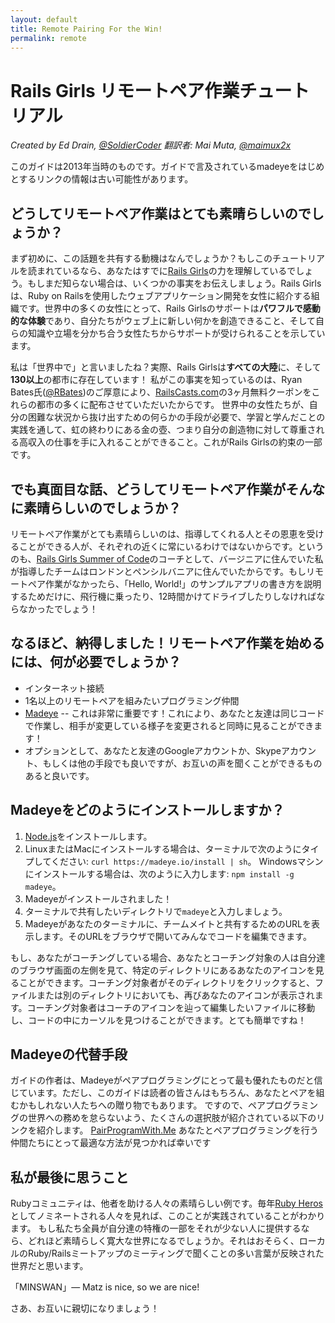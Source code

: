 ```yaml
---
layout: default
title: Remote Pairing For the Win!
permalink: remote
---
```


# Rails Girls リモートペア作業チュートリアル

*Created by Ed Drain, [@SoldierCoder](https://twitter.com/soldiercoder)*
*翻訳者: Mai Muta, [@maimux2x](https://twitter.com/maimux2x)*

<div class="help-notice">このガイドは2013年当時のものです。ガイドで言及されているmadeyeをはじめとするリンクの情報は古い可能性があります。</div>

## どうしてリモートペア作業はとても素晴らしいのでしょうか？

まず初めに、この話題を共有する動機はなんでしょうか？もしこのチュートリアルを読まれているなら、あなたはすでに[Rails Girls](http://railsgirls.com)の力を理解しているでしょう。もしまだ知らない場合は、いくつかの事実をお伝えしましょう。Rails Girlsは、Ruby on Railsを使用したウェブアプリケーション開発を女性に紹介する組織です。世界中の多くの女性にとって、Rails Girlsのサポートは**パワフルで感動的な体験**であり、自分たちがウェブ上に新しい何かを創造できること、そして自らの知識や立場を分かち合う女性たちからサポートが受けられることを示しています。

私は「世界中で」と言いましたね？実際、Rails Girlsは**すべての大陸**に、そして**130以上**の都市に存在しています！ 私がこの事実を知っているのは、Ryan Bates氏([@RBates](https://twitter.com/rbates))のご厚意により、[RailsCasts.com](http://railscasts.com)の3ヶ月無料クーポンをこれらの都市の多くに配布させていただいたからです。 世界中の女性たちが、自分の困難な状況から抜け出すための何らかの手段が必要で、学習と学んだことの実践を通して、虹の終わりにある金の壺、つまり自分の創造物に対して尊重される高収入の仕事を手に入れることができること。これがRails Girlsの約束の一部です。

## でも真面目な話、どうしてリモートペア作業がそんなに素晴らしいのでしょうか？

リモートペア作業がとても素晴らしいのは、指導してくれる人とその恩恵を受けることができる人が、それぞれの近くに常にいるわけではないからです。というのも、[Rails Girls Summer of Code](http://railsgirlssummerofcode.org)のコーチとして、バージニアに住んでいた私が指導したチームはロンドンとペンシルバニアに住んでいたからです。もしリモートペア作業がなかったら、「Hello, World!」のサンプルアプリの書き方を説明するためだけに、飛行機に乗ったり、12時間かけてドライブしたりしなければならなかったでしょう！

## なるほど、納得しました！リモートペア作業を始めるには、何が必要でしょうか？
* インターネット接続
* 1名以上のリモートペアを組みたいプログラミング仲間
* [Madeye](https://madeye.io) -- これは非常に重要です！これにより、あなたと友達は同じコードで作業し、相手が変更している様子を変更されると同時に見ることができます！
* オプションとして、あなたと友達のGoogleアカウントか、Skypeアカウント、もしくは他の手段でも良いですが、お互いの声を聞くことができるものあると良いです。

## Madeyeをどのようにインストールしますか？
1. [Node.js](http://howtonode.org/how-to-install-nodejs)をインストールします。
2. LinuxまたはMacにインストールする場合は、ターミナルで次のようにタイプしてください: `curl https://madeye.io/install | sh`。 Windowsマシンにインストールする場合は、次のように入力します:  `npm install -g madeye`。
3. Madeyeがインストールされました！
4. ターミナルで共有したいディレクトリで`madeye`と入力しましょう。
5. Madeyeがあなたのターミナルに、チームメイトと共有するためのURLを表示します。そのURLをブラウザで開いてみんなでコードを編集できます。

もし、あなたがコーチングしている場合、あなたとコーチング対象の人は自分達のブラウザ画面の左側を見て、特定のディレクトリにあるあなたのアイコンを見ることができます。コーチング対象者がそのディレクトリをクリックすると、ファイルまたは別のディレクトリにおいても、再びあなたのアイコンが表示されます。コーチング対象者はコーチのアイコンを辿って編集したいファイルに移動し、コードの中にカーソルを見つけることができます。とても簡単ですね！

## Madeyeの代替手段

ガイドの作者は、Madeyeがペアプログラミングにとって最も優れたものだと信じています。ただし、このガイドは読者の皆さんはもちろん、あなたとペアを組むかもしれない人たちへの贈り物でもあります。
ですので、ペアプログラミングの世界への務めを怠らないよう、たくさんの選択肢が紹介されている以下のリンクを紹介します。
[PairProgramWith.Me](http://pairprogramwith.me)
あなたとペアプログラミングを行う仲間たちにとって最適な方法が見つかれば幸いです

## 私が最後に思うこと
Rubyコミュニティは、他者を助ける人々の素晴らしい例です。毎年[Ruby Heros](http://rubyheroes.com/)としてノミネートされる人々を見れば、このことが実践されていることがわかります。
もし私たち全員が自分達の特権の一部をそれが少ない人に提供するなら、どれほど素晴らしく寛大な世界になるでしょうか。それはおそらく、ローカルのRuby/Railsミートアップのミーティングで聞くことの多い言葉が反映された世界だと思います。

「MINSWAN」― Matz is nice, so we are nice!

さあ、お互いに親切になりましょう！
